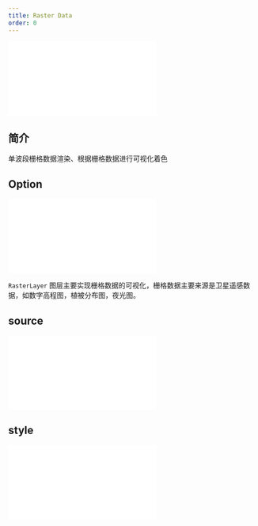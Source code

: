 ```yaml
---
title: Raster Data
order: 0
---
```


<embed src="@/docs/api/common/style.md"></embed>

## 简介

单波段栅格数据渲染、根据栅格数据进行可视化着色

## Option

<embed src="@/docs/api/common/layer/options.zh.md"></embed>

`RasterLayer` 图层主要实现栅格数据的可视化，栅格数据主要来源是卫星遥感数据，如数字高程图，植被分布图，夜光图。

## source

<embed src="@/docs/api/common/source/raster/raster_single.zh.md"></embed>

## style

<embed src="@/docs/api/common/layer/raster/style.zh.md"></embed>
